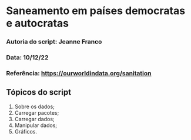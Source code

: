 # Saneamento em países democratas e autocratas

### Autoria do script: Jeanne Franco
### Data: 10/12/22
### Referência: https://ourworldindata.org/sanitation

## Tópicos do script

1. Sobre os dados;
2. Carregar pacotes;
3. Carregar dados;
4. Manipular dados;
5. Gráficos.
